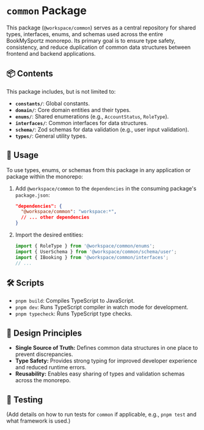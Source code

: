 # `common` Package

This package (`@workspace/common`) serves as a central repository for shared types, interfaces, enums, and schemas used across the entire BookMySportz monorepo. Its primary goal is to ensure type safety, consistency, and reduce duplication of common data structures between frontend and backend applications.

## 📦 Contents

This package includes, but is not limited to:

*   **`constants/`**: Global constants.
*   **`domain/`**: Core domain entities and their types.
*   **`enums/`**: Shared enumerations (e.g., `AccountStatus`, `RoleType`).
*   **`interfaces/`**: Common interfaces for data structures.
*   **`schema/`**: Zod schemas for data validation (e.g., user input validation).
*   **`types/`**: General utility types.

## 🚀 Usage

To use types, enums, or schemas from this package in any application or package within the monorepo:

1.  Add `@workspace/common` to the `dependencies` in the consuming package's `package.json`:
    ```json
    "dependencies": {
      "@workspace/common": "workspace:*",
      // ... other dependencies
    }
    ```
2.  Import the desired entities:
    ```typescript
    import { RoleType } from '@workspace/common/enums';
    import { UserSchema } from '@workspace/common/schema/user';
    import { IBooking } from '@workspace/common/interfaces';
    // ...
    ```

## 🛠️ Scripts

*   `pnpm build`: Compiles TypeScript to JavaScript.
*   `pnpm dev`: Runs TypeScript compiler in watch mode for development.
*   `pnpm typecheck`: Runs TypeScript type checks.

## 📐 Design Principles

*   **Single Source of Truth:** Defines common data structures in one place to prevent discrepancies.
*   **Type Safety:** Provides strong typing for improved developer experience and reduced runtime errors.
*   **Reusability:** Enables easy sharing of types and validation schemas across the monorepo.

## 🧪 Testing

(Add details on how to run tests for `common` if applicable, e.g., `pnpm test` and what framework is used.)
